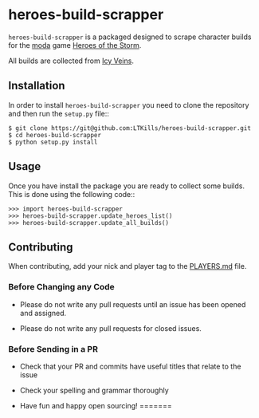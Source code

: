 # heroes-build-scrapper

`heroes-build-scrapper` is a packaged designed to scrape character builds for
the [moda](https://en.wikipedia.org/wiki/Multiplayer_online_battle_arena)
game [Heroes of the Storm](https://heroesofthestorm.com/en-gb/). 

All builds are collected from [Icy Veins](https://www.icy-veins.com/).

## Installation

In order to install `heroes-build-scrapper` you need to clone the repository
and then run the `setup.py` file::

```
$ git clone https://git@github.com:LTKills/heroes-build-scrapper.git
$ cd heroes-build-scrapper
$ python setup.py install
```

## Usage

Once you have install the package you are ready to collect some builds. This is
done using the following code::

```
>>> import heroes-build-scrapper
>>> heroes-build-scrapper.update_heroes_list()
>>> heroes-build-scrapper.update_all_builds()
```

## Contributing

When contributing, add your nick and player tag to the [PLAYERS.md](PLAYERS.md) file. 

### Before Changing any Code

-   Please do not write any pull requests until an issue has been opened and assigned. 

-   Please do not write any pull requests for closed issues.

### Before Sending in a PR

-   Check that your PR and commits have useful titles that relate to the issue 

-   Check your spelling and grammar thoroughly

-   Have fun and happy open sourcing!
=======